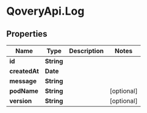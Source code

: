 # QoveryApi.Log

## Properties

Name | Type | Description | Notes
------------ | ------------- | ------------- | -------------
**id** | **String** |  | 
**createdAt** | **Date** |  | 
**message** | **String** |  | 
**podName** | **String** |  | [optional] 
**version** | **String** |  | [optional] 


